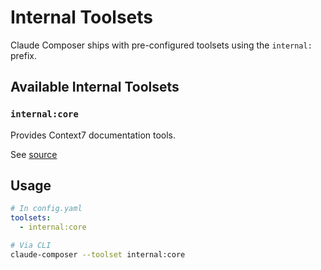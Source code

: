 # Internal Toolsets

Claude Composer ships with pre-configured toolsets using the `internal:` prefix.

## Available Internal Toolsets

### `internal:core`

Provides Context7 documentation tools.

See [source](../src/internal-toolsets/core.yaml)

## Usage

```yaml
# In config.yaml
toolsets:
  - internal:core
```

```bash
# Via CLI
claude-composer --toolset internal:core
```
